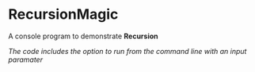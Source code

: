 # RecursionMagic
A console program to demonstrate **Recursion**

*The code includes the option to run from the command line with an input paramater*
